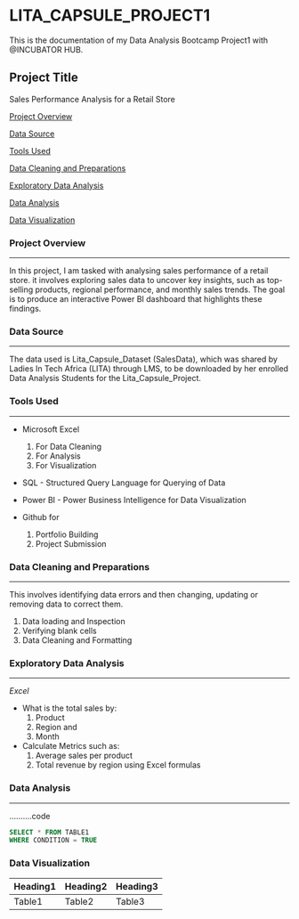 # LITA_CAPSULE_PROJECT1
This is the documentation of my Data Analysis Bootcamp Project1 with @INCUBATOR HUB.

## Project Title
Sales Performance Analysis for a Retail Store 
 
[Project Overview](#project-overview)

[Data Source](#data-source)

[Tools Used](#tools-used)

[Data Cleaning and Preparations](#data-cleaning-and-preparations)

[Exploratory Data Analysis](#exploratory-data-analysis)

[Data Analysis](#data-analysis)

[Data Visualization](#data-visualization)


### Project Overview
---
In this project, I am tasked with analysing sales performance of a retail store. it involves exploring sales data to uncover key insights, such as top-selling products, regional performance, and monthly sales trends. The goal is to produce an interactive Power BI dashboard that highlights these findings. 

### Data Source
---
The data used is Lita_Capsule_Dataset (SalesData), which was shared by Ladies In Tech Africa (LITA) through LMS, to be downloaded by her enrolled Data Analysis Students for the Lita_Capsule_Project.

### Tools Used
---
- Microsoft Excel 
  1. For Data Cleaning
  2. For Analysis
  3. For Visualization
     
- SQL - Structured Query Language for Querying of Data

- Power BI - Power Business Intelligence for Data Visualization

- Github for
  1. Portfolio Building
  2. Project Submission 

### Data Cleaning and Preparations
---
This involves identifying data errors and then changing, updating or removing data to correct them.
1. Data loading and Inspection
2. Verifying blank cells
3. Data Cleaning and Formatting

### Exploratory Data Analysis
---
_Excel_
- What is the total sales by:
   1. Product
   2. Region and
   3. Month
- Calculate Metrics such as:
   1. Average sales per product
   2. Total revenue by region
      using Excel formulas

### Data Analysis
---
..........code

```SQL
SELECT * FROM TABLE1
WHERE CONDITION = TRUE
```
### Data Visualization



|Heading1|Heading2|Heading3|
|--------|--------|--------|
|Table1|Table2|Table3|

